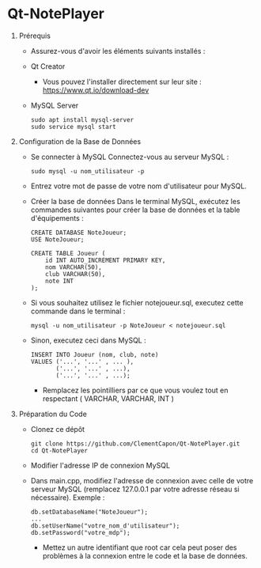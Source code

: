 # Qt-NotePlayer

1. Prérequis

      - Assurez-vous d'avoir les éléments suivants installés :

      - Qt Creator
  
        - Vous pouvez l'installer directement sur leur site : https://www.qt.io/download-dev

      - MySQL Server

            sudo apt install mysql-server
            sudo service mysql start

2. Configuration de la Base de Données

      - Se connecter à MySQL Connectez-vous au serveur MySQL :

            sudo mysql -u nom_utilisateur -p

      - Entrez votre mot de passe de votre nom d'utilisateur pour MySQL.

      - Créer la base de données Dans le terminal MySQL, exécutez les commandes suivantes pour créer la base de données et la table d'équipements :

            CREATE DATABASE NoteJoueur;
            USE NoteJoueur;

            CREATE TABLE Joueur (
                id INT AUTO_INCREMENT PRIMARY KEY,
                nom VARCHAR(50),
                club VARCHAR(50),
                note INT
            );

      - Si vous souhaitez utilisez le fichier notejoueur.sql, executez cette commande dans le terminal : 

            mysql -u nom_utilisateur -p NoteJoueur < notejoueur.sql
        
      - Sinon, executez ceci dans MySQL :
        
            INSERT INTO Joueur (nom, club, note)
            VALUES ('...', '...' , ... ),
                   ('...', '...' , ...),
                   ('...', '...' , ...);

        - Remplacez les pointilliers par ce que vous voulez tout en respectant ( VARCHAR, VARCHAR, INT )

3. Préparation du Code

      - Clonez ce dépôt

            git clone https://github.com/ClementCapon/Qt-NotePlayer.git
            cd Qt-NotePlayer

      - Modifier l'adresse IP de connexion MySQL

      - Dans main.cpp, modifiez l'adresse de connexion avec celle de votre serveur MySQL (remplacez 127.0.0.1 par votre adresse réseau si nécessaire). Exemple :

            db.setDatabaseName("NoteJoueur");
            ...
            db.setUserName("votre_nom_d'utilisateur");
            db.setPassword("votre_mdp");
        
        - Mettez un autre identifiant que root car cela peut poser des problèmes à la connexion entre le code et la base de données.

   
